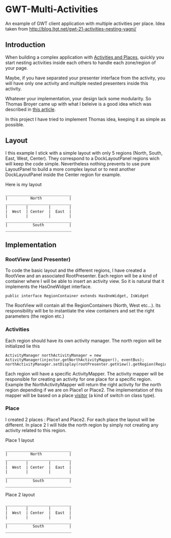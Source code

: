 # GWT-Multi-Activities

An example of GWT client application with multiple activities per place. Idea taken from http://blog.ltgt.net/gwt-21-activities-nesting-yagni/

## Introduction

When building a complex application with [Activities and Places](http://www.gwtproject.org/doc/latest/DevGuideMvpActivitiesAndPlaces.html), quickly you start nesting activities inside each others to handle each zone/region of your page. 

Maybe, if you have separated your presenter interface from the activity, you will have only one activity and multiple nested presenters inside this activity. 

Whatever your implementation, your design lack some modularity. So Thomas Broyer came up with what I beleive is a good idea which was described in [this article](http://blog.ltgt.net/gwt-21-activities-nesting-yagni/).

In this project I have tried to implement Thomas idea, keeping it as simple as possible.

## Layout

I this example I stick with a simple layout with only 5 regions (North, South, East, West, Center). They correspond to a DockLayoutPanel regions wich will keep the code simple. Nevertheless nothing prevents to use pure LayoutPanel to build a more complex layout or to nest another DockLayoutPanel inside the Center region for example.

Here is my layout

    _____________________________
    |          North            |
    _____________________________
    |        |         |        |   
    |  West  | Center  |  East  | 
    |        |         |        |
    _____________________________
    |           South           |
    _____________________________


## Implementation

### RootView (and Presenter)
To code the basic layout and the different regions, I have created a RootView and an associated RootPresenter. Each region will be a kind of container where I will be able to insert an activity view. So it is natural that it implements the HasOneWidget interface.

    public interface RegionContainer extends HasOneWidget, IsWidget
    
The RootView will contain all the RegionContainers (North, West etc...). Its responsibility will be to instantiate the view containers and set the right parameters (the region etc.)

### Activities

Each region should have its own activity manager. The north region will be initialized lie this 

    ActivityManager northActivityManager = new ActivityManager(injector.getNorthActivityMapper(), eventBus);
    northActivityManager.setDisplay(rootPresenter.getView().getRegion(Region.North));
    
Each region will have a specific ActivityMapper. The activity mapper will be responsible for creating an activity for one place for a specific region. Example the NorthActivityMapper will return the right activity for the north region depending if we are on Place1 or Place2. The implementation of this mapper will be based on a place [visitor](http://en.wikipedia.org/wiki/Visitor_pattern) (a kind of switch on class type).

### Place

I created 2 places : Place1 and Place2. For each place the layout will be different. In place 2 I will hide the north region by simply not creating any activity related to this region.

Place 1 layout

    _____________________________
    |          North            |
    _____________________________
    |        |         |        |   
    |  West  | Center  |  East  | 
    |        |         |        |
    _____________________________
    |           South           |
    _____________________________

Place 2 layout

    _____________________________
    |        |         |        |   
    |  West  | Center  |  East  | 
    |        |         |        |
    _____________________________
    |           South           |
    _____________________________
